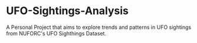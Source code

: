 # UFO-Sightings-Analysis
A Personal Project that aims to explore trends and patterns in UFO sightings from NUFORC's UFO Sighthings Dataset.
